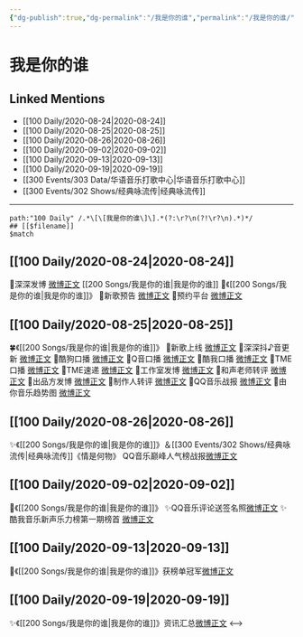 ```yaml
---
{"dg-publish":true,"dg-permalink":"/我是你的谁","permalink":"/我是你的谁/","created":"2023-04-07T12:26:23.492+08:00","updated":"2023-04-10T15:43:31.290+08:00"}
---
```


# 我是你的谁

## Linked Mentions
- [[100 Daily/2020-08-24\|2020-08-24]]
- [[100 Daily/2020-08-25\|2020-08-25]]
- [[100 Daily/2020-08-26\|2020-08-26]]
- [[100 Daily/2020-09-02\|2020-09-02]]
- [[100 Daily/2020-09-13\|2020-09-13]]
- [[100 Daily/2020-09-19\|2020-09-19]]
- [[300 Events/303 Data/华语音乐打歌中心\|华语音乐打歌中心]]
- [[300 Events/302 Shows/经典咏流传\|经典咏流传]]


---

```expander
path:"100 Daily" /.*\[\[我是你的谁\]\].*(?:\r?\n(?!\r?\n).*)*/
## [[$filename]]
$match
```
## [[100 Daily/2020-08-24\|2020-08-24]]
🌟深深发博 [微博正文](https://m.weibo.cn/6466290670/4541573776279924) [[200 Songs/我是你的谁\|我是你的谁]]
🌟《[[200 Songs/我是你的谁\|我是你的谁]]》
🌱新歌预告 [微博正文](https://m.weibo.cn/6466290670/4541390077308141)
🌱预约平台 [微博正文](https://m.weibo.cn/6466290670/4541396436910689)
## [[100 Daily/2020-08-25\|2020-08-25]]
🍀《[[200 Songs/我是你的谁\|我是你的谁]]》
💫新歌上线 [微博正文](https://m.weibo.cn/6466290670/4541750033258406)
💫深深抖♪音更新 [微博正文](https://m.weibo.cn/6466290670/4541788607494961)
💫酷狗口播 [微博正文](https://m.weibo.cn/6466290670/4541753094580794)
💫Q音口播 [微博正文](https://m.weibo.cn/6466290670/4541757473166709)
💫酷我口播 [微博正文](https://m.weibo.cn/6466290670/4541760276014111)
💫TME口播 [微博正文](https://m.weibo.cn/6466290670/4541827233087732)
💫TME速递 [微博正文](https://m.weibo.cn/6466290670/4541781876416307)
💫工作室发博 [微博正文](https://m.weibo.cn/6466290670/4541766511901661)
💫和声老师转评 [微博正文](https://m.weibo.cn/6466290670/4541834565523179)
💫出品方发博 [微博正文](https://m.weibo.cn/6466290670/4541888030580828)
💫制作人转评 [微博正文](https://m.weibo.cn/6466290670/4541927306049872)
💫QQ音乐战报 [微博正文](https://m.weibo.cn/6466290670/4541855595765191)
💫由你音乐趋势图 [微博正文](https://m.weibo.cn/6466290670/4541871102104834)
## [[100 Daily/2020-08-26\|2020-08-26]]
✨《[[200 Songs/我是你的谁\|我是你的谁]]》＆[[300 Events/302 Shows/经典咏流传\|经典咏流传]]《情是何物》
QQ音乐巅峰人气榜战报[微博正文](https://m.weibo.cn/6466290670/4542297788388889)

## [[100 Daily/2020-09-02\|2020-09-02]]
🌟《[[200 Songs/我是你的谁\|我是你的谁]]》
✨QQ音乐评论送签名照[微博正文](https://m.weibo.cn/6466290670/4544744317523064)
✨酷我音乐新声乐力榜第一期榜首 [微博正文](https://weibo.com/6466290670/JiLiIvchs)
## [[100 Daily/2020-09-13\|2020-09-13]]
🎵《[[200 Songs/我是你的谁\|我是你的谁]]》获榜单冠军[微博正文](https://m.weibo.cn/6466290670/4548653249990739)
## [[100 Daily/2020-09-19\|2020-09-19]]
✨《[[200 Songs/我是你的谁\|我是你的谁]]》资讯汇总[微博正文](https://m.weibo.cn/6466290670/4550813295580567)
<-->